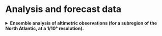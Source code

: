 # Analysis and forecast data

<details>
  <summary><strong>Ensemble analysis of altimetric observations (for a subregion of the North Atlantic, at a 1/10° resolution).</strong></summary>

<hr style="border:1px solid blue">

  * By: Jean-Michel Brankart
  * Storage machine: jean-zay (IDRIS)
  * Directory : /gpfswork/rech/egi/regi700/Aviso10
  * Observations used: along-track satellite observations.
  * Inversion method: MCMC sampler.

<hr style="border:1px solid blue">
</details>

